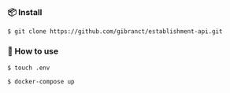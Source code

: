 ### 📦 Install

```
$ git clone https://github.com/gibranct/establishment-api.git
```

### 🔨 How to use

```bash
$ touch .env

$ docker-compose up
```
